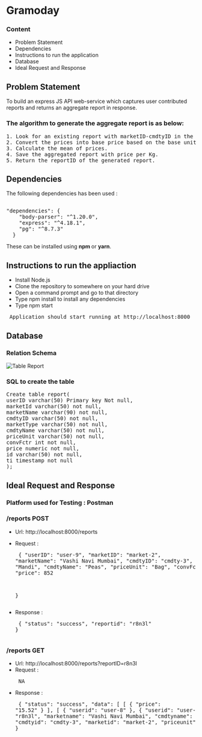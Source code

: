 # Gramoday

### Content
- Problem Statement
- Dependencies
- Instructions to run the application
- Database
- Ideal Request and Response


## Problem Statement
To build an express JS API web-service which captures user contributed
reports and returns an aggregate report in response.

### The algorithm to generate the aggregate report is as below:
<pre>
1. Look for an existing report with marketID-cmdtyID in the DB [1].
2. Convert the prices into base price based on the base unit [2]
3. Calculate the mean of prices.
4. Save the aggregated report with price per Kg.
5. Return the reportID of the generated report.
</pre>

## Dependencies
The following dependencies has been used :
<pre> 
"dependencies": {
    "body-parser": "^1.20.0",
    "express": "^4.18.1",
    "pg": "^8.7.3"
  }
</pre>

These can be installed using <b> npm </b> or <b>yarn</b>.

## Instructions to run the appliaction
- Install Node.js
- Clone the repository to somewhere on your hard drive
- Open a command prompt and go to that directory
- Type npm install to install any dependencies
- Type npm start

<pre> Application should start running at http://localhost:8000 </pre>

## Database

### Relation Schema
![Table Report](https://user-images.githubusercontent.com/61858752/172762538-34cb0906-4aa7-41a8-b544-4fa697dd3a98.png)

### SQL to create the table

<pre>
Create table report(
userID varchar(50) Primary key Not null,
marketId varchar(50) not null,
marketName varchar(90) not null,
cmdtyID varchar(50) not null,
marketType varchar(50) not null,
cmdtyName varchar(50) not null,
priceUnit varchar(50) not null,
convFctr int not null,
price numeric not null,
id varchar(50) not null,
ti timestamp not null
);
</pre>

## Ideal Request and Response

### Platform used for Testing : Postman

### /reports POST
- Url: http://localhost:8000/reports
- Request : <pre> {
    "userID": "user-9",
    "marketID": "market-2",
    "marketName": "Vashi Navi Mumbai",
    "cmdtyID": "cmdty-3",
    "marketType": "Mandi",
    "cmdtyName": "Peas",
    "priceUnit": "Bag",
      "convFctr": 50,
      "price": 852


  }
  </pre>
- Response : <pre>
{
    "status": "success",
    "reportid": "r8n3l"
}
</pre>


### /reports GET
- Url: http://localhost:8000/reports?reportID=r8n3l
- Request : <pre> 
NA
  </pre>
- Response : <pre>
{
    "status": "success",
    "data": [
        [
            {
                "price": "15.52"
            }
        ],
        [
            {
                "userid": "user-8"
            },
            {
                "userid": "user-9"
            }
        ],
        {
            "id": "r8n3l",
            "marketname": "Vashi Navi Mumbai",
            "cmdtyname": "Peas",
            "cmdtyid": "cmdty-3",
            "marketid": "market-2",
            "priceunit": "kg"
        }
    ]
}
</pre>

